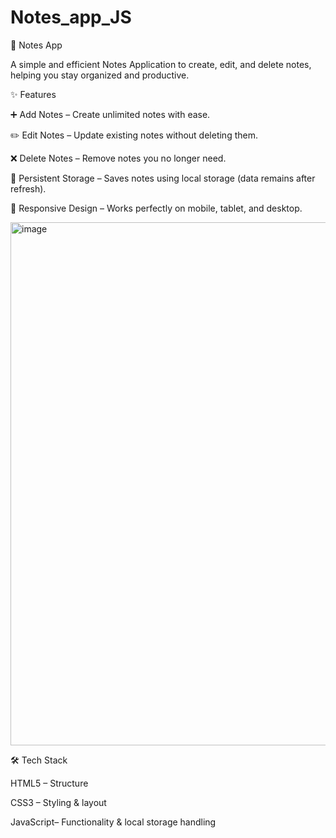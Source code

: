 ﻿# Notes_app_JS

📝 Notes App

A simple and efficient Notes Application to create, edit, and delete notes, helping you stay organized and productive.

✨ Features

➕ Add Notes – Create unlimited notes with ease.

✏️ Edit Notes – Update existing notes without deleting them.

❌ Delete Notes – Remove notes you no longer need.

💾 Persistent Storage – Saves notes using local storage (data remains after refresh).

📱 Responsive Design – Works perfectly on mobile, tablet, and desktop.

<img width="1062" height="837" alt="image" src="https://github.com/user-attachments/assets/a2cb12cc-a5dd-4b5d-b182-2e9a70b4d3ea" />


🛠️ Tech Stack

HTML5 – Structure

CSS3 – Styling & layout

JavaScript– Functionality & local storage handling

